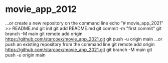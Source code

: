 # movie_app_2012

…or create a new repository on the command line
echo "# movie_app_2021" >> README.md
git init
git add README.md
git commit -m "first commit"
git branch -M main
git remote add origin https://github.com/starcoex/movie_app_2021.git
git push -u origin main
…or push an existing repository from the command line
git remote add origin https://github.com/starcoex/movie_app_2021.git
git branch -M main
git push -u origin main
